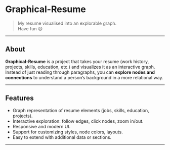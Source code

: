 # Graphical-Resume

> My resume visualised into an explorable graph.  
> Have fun 😄

---


## About

**Graphical-Resume** is a project that takes your resume (work history, projects, skills, education, etc.) and visualizes it as an interactive graph. Instead of just reading through paragraphs, you can **explore nodes and connections** to understand a person’s background in a more relational way.

---

## Features

- Graph representation of resume elements (jobs, skills, education, projects).  
- Interactive exploration: follow edges, click nodes, zoom in/out.  
- Responsive and modern UI.  
- Support for customizing styles, node colors, layouts.  
- Easy to extend with additional data or sections.  

---